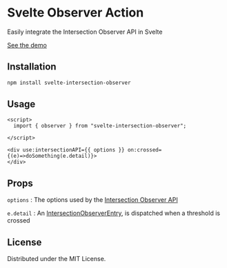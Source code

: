 # Svelte Observer Action

Easily integrate the Intersection Observer API in Svelte

<a href="https://anotherempty.github.io/svelte-intersection-observer"> See the demo</a>

## Installation

```sh
npm install svelte-intersection-observer
```

## Usage

```svelte
<script>
  import { observer } from "svelte-intersection-observer";

</script>

<div use:intersectionAPI={{ options }} on:crossed={(e)=>doSomething(e.detail)}>
</div>
```

## Props

`options` : The options used by the [Intersection Observer API](https://developer.mozilla.org/en-US/docs/Web/API/Intersection_Observer_API)

`e.detail` : An [IntersectionObserverEntry](https://developer.mozilla.org/en-US/docs/Web/API/IntersectionObserverEntry), is dispatched when a threshold is crossed

## License

Distributed under the MIT License. 